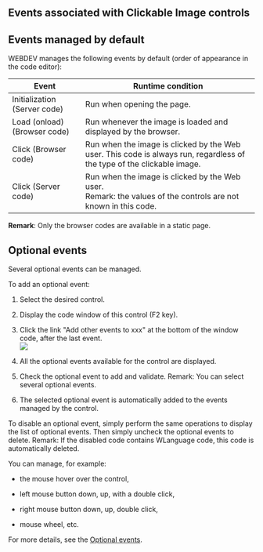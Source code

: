 
## Events associated with Clickable Image controls
			



<a name="NOTE1"></a>
<a name="NOTE1_1"></a>


## Events managed by default
<a name="events_managed_default_ELTTEXTE000108"></a>
WEBDEV manages the following events by default (order of appearance in the code editor):


| Event | Runtime condition |
| --- | --- |
| Initialization (Server code) | Run when opening the page. |
| Load (onload) (Browser code) | Run whenever the image is loaded and displayed by the browser. |
| Click (Browser code) | Run when the image is clicked by the Web user. This code is always run, regardless of the type of the clickable image. |
| Click (Server code) | Run when the image is clicked by the Web user.<br>Remark: the values of the controls are not known in this code. |


**Remark**: Only the browser codes are available in a static page.

<a name="NOTE2"></a>
<a name="NOTE2_1"></a>


## Optional events
<a name="optional_events_ELTTEXTE000132"></a>
Several optional events can be managed.

To add an optional event:

1. Select the desired control.

2. Display the code window of this control (F2 key).

3. Click the link "Add other events to xxx" at the bottom of the window code, after the last event.  <br>![](https://doc.pcsoft.fr/en-US/images/image.awp?langid=3&name=Traitements_optionnels_WD_OK%20-%20HC%20N%B0001.gif)


4. All the optional events available for the control are displayed. 

5. Check the optional event to add and validate. 
	Remark: You can select several optional events. 

6. The selected optional event is automatically added to the events managed by the control.




To disable an optional event, simply perform the same operations to display the list of optional events. Then simply uncheck the optional events to delete. 
Remark: If the disabled code contains WLanguage code, this code is automatically deleted.

You can manage, for example:

- the mouse hover over the control,

- left mouse button down, up, with a double click,

- right mouse button down, up, double click, 

- mouse wheel, etc.




For more details, see the [Optional events](../WDChamp/1014004.md).


